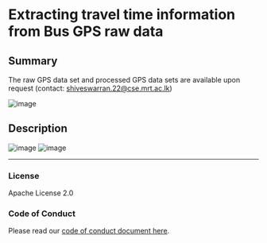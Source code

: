 # Extracting travel time information from Bus GPS raw data


## Summary
The raw GPS data set and processed GPS data sets are available upon request (contact: shiveswarran.22@cse.mrt.ac.lk)

![image](https://user-images.githubusercontent.com/87017018/217787172-d4e7a7da-9639-4d22-9049-09ec3ca572c5.png)


## Description

![image](https://user-images.githubusercontent.com/87017018/217787322-cb2e47de-9b52-4284-968f-3aa049becc5d.png)
![image](https://user-images.githubusercontent.com/87017018/217787352-16a9974c-087e-4beb-9bce-e45c1cb97a63.png)





---

### License

Apache License 2.0

### Code of Conduct

Please read our [code of conduct document here](https://github.com/aaivu/aaivu-introduction/blob/master/docs/code_of_conduct.md).

[project]: https://img.shields.io/badge/-Project-blue
[research]: https://img.shields.io/badge/-Research-yellowgreen
